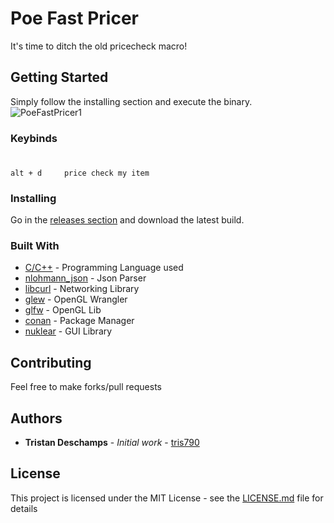 # Poe Fast Pricer

It's time to ditch the old pricecheck macro!

## Getting Started

Simply follow the installing section and execute the binary.
![PoeFastPricer1](https://user-images.githubusercontent.com/16129167/71721995-4c62c400-2df5-11ea-9956-5722a812e23f.png)

### Keybinds

#

```
alt + d     price check my item
```

### Installing

Go in the [releases section](https://github.com/tris790/PoeFastPricer/releases) and download the latest build.

### Built With

- [C/C++](http://www.dropwizard.io/1.0.2/docs/) - Programming Language used
- [nlohmann_json](https://github.com/nlohmann/json) - Json Parser
- [libcurl](https://curl.haxx.se/libcurl/) - Networking Library
- [glew](http://glew.sourceforge.net/) - OpenGL Wrangler
- [glfw](https://www.glfw.org/) - OpenGL Lib
- [conan](https://curl.haxx.se/libcurl/) - Package Manager
- [nuklear](https://github.com/Immediate-Mode-UI/Nuklear) - GUI Library

## Contributing

Feel free to make forks/pull requests

## Authors

- **Tristan Deschamps** - _Initial work_ - [tris790](https://github.com/tris790)

## License

This project is licensed under the MIT License - see the [LICENSE.md](LICENSE.md) file for details
